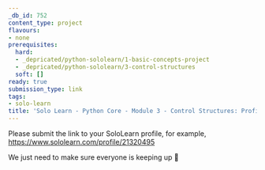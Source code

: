 ```yaml
---
_db_id: 752
content_type: project
flavours:
- none
prerequisites:
  hard:
  - _depricated/python-sololearn/1-basic-concepts-project
  - _depricated/python-sololearn/3-control-structures
  soft: []
ready: true
submission_type: link
tags:
- solo-learn
title: 'Solo Learn - Python Core - Module 3 - Control Structures: Profile check'
---
```


Please submit the link to your SoloLearn profile, for example, https://www.sololearn.com/profile/21320495

We just need to make sure everyone is keeping up 💚